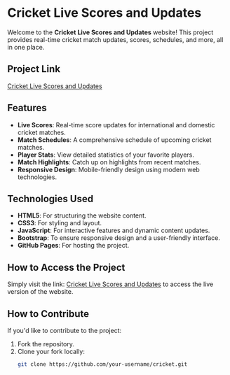 # Cricket Live Scores and Updates

Welcome to the **Cricket Live Scores and Updates** website! This project provides real-time cricket match updates, scores, schedules, and more, all in one place.

## Project Link

[Cricket Live Scores and Updates](https://subashmandal.github.io/cricket/)

## Features

- **Live Scores**: Real-time score updates for international and domestic cricket matches.
- **Match Schedules**: A comprehensive schedule of upcoming cricket matches.
- **Player Stats**: View detailed statistics of your favorite players.
- **Match Highlights**: Catch up on highlights from recent matches.
- **Responsive Design**: Mobile-friendly design using modern web technologies.

## Technologies Used

- **HTML5**: For structuring the website content.
- **CSS3**: For styling and layout.
- **JavaScript**: For interactive features and dynamic content updates.
- **Bootstrap**: To ensure responsive design and a user-friendly interface.
- **GitHub Pages**: For hosting the project.

## How to Access the Project

Simply visit the link: [Cricket Live Scores and Updates](https://subashmandal.github.io/cricket/) to access the live version of the website.

## How to Contribute

If you'd like to contribute to the project:

1. Fork the repository.
2. Clone your fork locally:
   ```bash
   git clone https://github.com/your-username/cricket.git
